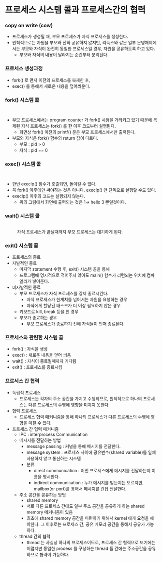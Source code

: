 # 프로세스 시스템 콜과 프로세스간의 협력

### copy on write (cow)

* 프로세스가 생성될 때, 부모 프로세스가 자식 프로세스를 생성한다.
* 원칙적으로는 자원을 부모와 전혀 공유하지 않지만, 리눅스와 같은 일부 운영체제에서는 부모와 자식이 완전히 동일한 프로세스일 경우, 자원을 공유하도록 하고 있다.
  * 부모와 자식의 내용이 달라지는 순간부터 분리된다.

### 프로세스 생성과정

* fork() 로 먼저 이전의 프로세스를 복제한 후,
* exec() 를 통해서 새로운 내용을 덮어씌운다.

### fork() 시스템 콜

<figure><img src="../../.gitbook/assets/image (12).png" alt=""><figcaption></figcaption></figure>

<figure><img src="../../.gitbook/assets/image (19).png" alt=""><figcaption></figcaption></figure>

* 부모 프로세스에서는 program counter 가 fork() 시점을 가리키고 있기 때문에 복제된 자식 프로세스는 fork() 를 한 이후 코드부터 실행된다.
  * 화면상 fork() 이전의 printf() 문은 부모 프로세스에서만 출력된다.
* 부모와 자식은 fork() 함수의 return 값이 다르다.
  * 부모 : pid > 0
  * 자식 : pid == 0

### exec() 시스템 콜

<figure><img src="../../.gitbook/assets/image (3).png" alt=""><figcaption></figcaption></figure>

<figure><img src="../../.gitbook/assets/image (17).png" alt=""><figcaption></figcaption></figure>

* 한번 execlp() 함수가 호출되면, 돌이킬 수 없다.
* 꼭 fork() 이후에만 써야하는 것은 아니다. execlp() 만 단독으로 실행할 수도 있다.
* execlp() 이후의 코드는 실행되지 않는다.
  * 위의 그림에서 화면에 출력되는 것은 1→ hello 3 뿐일것이다.

### wait() 시스템 콜

<figure><img src="../../.gitbook/assets/image (18).png" alt=""><figcaption><p>자식 프로세스가 끝날때까지 부모 프로세스는 대기하게 된다.</p></figcaption></figure>

### exit() 시스템 콜

* 프로세스의 종료
* 자발적인 종료
  * 마지막 statement 수행 후, exit() 시스템 콜을 통해
  * 프로그램에 명시적으로 적어주지 않아도 main() 함수가 리턴되는 위치에 컴파일러가 넣어준다.
* 비자발적인 종료
  * 부모 프로세스가 자식 프로세스를 강제 종료시킨다.
    * 자식 프로세스가 한계치를 넘어서는 자원을 요청하는 경우
    * 자식에게 할당된 태스크가 더 이상 필요하지 않은 경우
  * 키보드로 kill, break 등을 친 경우
  * 부모가 종료하는 경우
    * 부모 프로세스가 종료하기 전에 자식들이 먼저 종료된다.

### 프로세스와 관련한 시스템 콜

* fork() : 자식을 생성
* exec() : 새로운 내용을 덮어 씌움
* wait() : 자식이 종료될때까지 기다림
* exit() : 프로세스를 종료시킴

### 프로세스 간 협력

* 독립적 프로세스
  * 프로세스는 각자의 주소 공간을 가지고 수행되므로, 원칙적으로 하나의 프로세스는 다른 프로세스의 수행에 영향을 미치지 못한다.
* 협력 프로세스
  * 프로세스 협력 매커니즘을 통해 하나의 프로세스가 다른 프로세스의 수행에 영향을 미칠 수 있다.
* 프로세스 간 협력 매커니즘
  * IPC : interprocess Communication
  * 메시지를 전달하는 방법
    * message passing : 커널을 통해 메시지를 전달한다.
    * message system : 프로세스 사이에 공유변수(shared variable)를 일체 사용하지 않고 통신하는 시스템
    * 분류
      * direct communication : 어떤 프로세스에게 메시지를 전달하는지 이름을 명시한다.
      * indirect communication : 누가 메시지를 받는지는 모르지만, mailbox(or port)를 통해서 메시지를 간접 전달한다.
  * 주소 공간을 공유하는 방법
    * shared memory
    * 서로 다른 프로세스 간에도 일부 주소 공간을 공유하게 하는 shared memory 메커니즘이 있음
    * 최초에 shared memory 공간을 마련하기 위해서 kernel 에게 요청을 해야한다. 그 이후로는 프로세스 간, 공유 메모리 공간을 통해서 공유가 가능하다.
  * thread 간의 협력
    * thread 는 사실상 하나의 프로세스이므로, 프로세스 간 협력으로 보기에는 어렵지만 동일한 process 를 구성하는 thread 들 간에는 주소공간을 공유하므로 협력이 가능하다.

<figure><img src="../../.gitbook/assets/image (9).png" alt=""><figcaption></figcaption></figure>

<figure><img src="../../.gitbook/assets/image (6).png" alt=""><figcaption></figcaption></figure>

